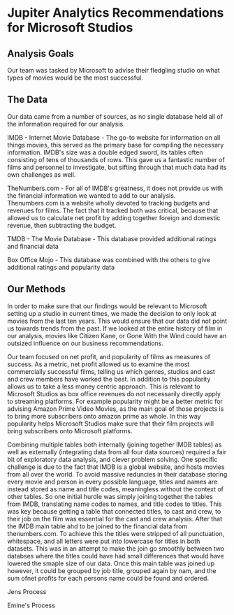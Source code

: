 # Jupiter Analytics Recommendations for Microsoft Studios

## Analysis Goals
  
  Our team was tasked by Microsoft to advise their fledgling studio on what types of movies would be the most successful. 
  
  
## The Data 
  
  Our data came from a number of sources, as no single database held all of the information required for our analysis. 
  
  IMDB - Internet Movie Database
    - The go-to website for information on all things movies, this served as the primary base for compiling the necessary information. IMDB's size was a double     edged sword, its tables often consisting of tens of thousands of rows. This gave us a fantastic number of films and personnel to investigate, but sifting through that much data had its own challenges as well. 
    
  TheNumbers.com
    - For all of IMDB's greatness, it does not provide us with the financial information we wanted to add to our analysis. Thenumbers.com is a website wholly devoted to tracking budgets and revenues for films. The fact that it tracked both was critical, because that allowed us to calculate net profit by adding together foreign and domestic revenue, then subtracting the budget. 
   
  TMDB - The Movie Database 
    - This database provided additional ratings and financial data
  
  Box Office Mojo
    - This database was combined with the others to give additional ratings and popularity data
 
 
 ## Our Methods
  
  In order to make sure that our findings would be relevant to Microsoft setting up a studio in current times, we made the decision to only look at movies from the last ten years. This would ensure that our data did not point us towards trends from the past. If we looked at the entire history of film in our analysis, movies like Citizen Kane, or Gone With the Wind could have an outsized influence on our business recommendations. 
  
  Our team focused on net profit, and popularity of films as measures of success. As a metric, net profit allowed us to examine the most commercially successful films, telling us which genres, studios and cast and crew members have worked the best. In addition to this popularity allows us to take a less money centric approach. This is relevant to Microsoft Studios as box office revenues do not necessarily directly apply to streaming platforms. For example popularity might be a better metric for advising Amazon Prime Video Movies, as the main goal of those projects is to bring more subscribers onto amazon prime as whole. In this way popularity helps Microsoft Studios make sure that their film projects will bring subscribers onto Microsoft platforms. 
  
  Combining multiple tables both internally (joining together IMDB tables) as well as externally (integrating data from all four data sources) required a fair bit of exploratory data analysis, and clever problem solving. One specific challenge is due to the fact that IMDB is a global website, and hosts movies from all over the world. To avoid massive reduncies in their database storing every movie and person in every possible language, titles and names are instead stored as name and title codes, meaningless without the context of other tables. So one initial hurdle was simply joining together the tables from IMDB, translating name codes to names, and title codes to titles. This was key because getting a table that connected titles, to cast and crew, to their job on the film was essential for the cast and crew analysis. After that the IMDB main table ahd to be joined to the financial data from thenumbers.com. To achieve this the titles were stripped of all punctuation, whitespace, and all letters were put into lowercase for titles in both datasets. This was in an attempt to make the join go smoothly between two databses where the titles could have had small differences that would have lowered the smaple size of our data. Once this main table was joined up however, it could be grouped by job title, grouped again by nam, and the sum ofnet profits for each persons name could be found and ordered. 
  
  Jens Process
  
  Emine's Process
